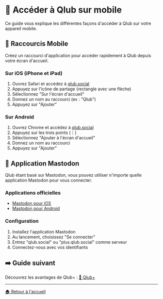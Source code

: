 # 📱 Accéder à Qlub sur mobile

Ce guide vous explique les différentes façons d'accéder à Qlub sur votre appareil mobile.

## 🔗 Raccourcis Mobile

Créez un raccourci d'application pour accéder rapidement à Qlub depuis votre écran d'accueil.

### Sur iOS (iPhone et iPad)
1. Ouvrez Safari et accédez à [qlub.social](https://qlub.social)
2. Appuyez sur l'icône de partage (rectangle avec une flèche)
3. Sélectionnez "Sur l'écran d'accueil"
4. Donnez un nom au raccourci (ex : "Qlub")
5. Appuyez sur "Ajouter"

### Sur Android
1. Ouvrez Chrome et accédez à [qlub.social](https://qlub.social)
2. Appuyez sur les trois points (⋮)
3. Sélectionnez "Ajouter à l'écran d'accueil"
4. Donnez un nom au raccourci
5. Appuyez sur "Ajouter"

## 📲 Application Mastodon

Qlub étant basé sur Mastodon, vous pouvez utiliser n'importe quelle application Mastodon pour vous connecter.

### Applications officielles
- [Mastodon pour iOS](https://apps.apple.com/fr/app/mastodon-for-iphone/id1571998974)
- [Mastodon pour Android](https://play.google.com/store/apps/details?id=org.joinmastodon.android)

### Configuration
1. Installez l'application Mastodon
2. Au lancement, choisissez "Se connecter"
3. Entrez "qlub.social" ou "plus.qlub.social" comme serveur
4. Connectez-vous avec vos identifiants

## ➡️ Guide suivant

Découvrez les avantages de Qlub+ :
[💜 Qlub+](qlub-plus.md)

---

[🏠 Retour à l'accueil](../index.md)
